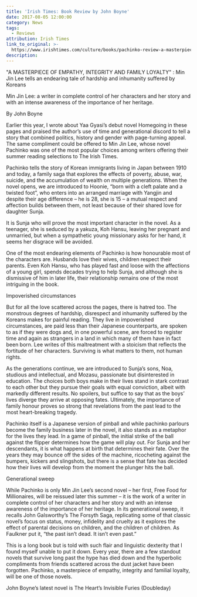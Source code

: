 ```yaml
---
title: 'Irish Times: Book Review by John Boyne'
date: 2017-08-05 12:00:00
category: News
tags:
  - Reviews
attribution: Irish Times
link_to_original: >-
  https://www.irishtimes.com/culture/books/pachinko-review-a-masterpiece-of-empathy-integrity-and-family-loyalty-1.3165406
description:
---
```



"A MASTERPIECE OF EMPATHY, INTEGRITY AND FAMILY LOYALTY" : Min Jin Lee tells an endearing tale of hardship and inhumanity suffered by Koreans

Min Jin Lee: a writer in complete control of her characters and her story and with an intense awareness of the importance of her heritage.

By John Boyne

Earlier this year, I wrote about Yaa Gyasi’s debut novel Homegoing in these pages and praised the author’s use of time and generational discord to tell a story that combined politics, history and gender with page-turning appeal. The same compliment could be offered to Min Jin Lee, whose novel Pachinko was one of the most popular choices among writers offering their summer reading selections to The Irish Times.

Pachinko tells the story of Korean immigrants living in Japan between 1910 and today, a family saga that explores the effects of poverty, abuse, war, suicide, and the accumulation of wealth on multiple generations. When the novel opens, we are introduced to Hoonie, “born with a cleft palate and a twisted foot”, who enters into an arranged marriage with Yangjin and despite their age difference – he is 28, she is 15 – a mutual respect and affection builds between them, not least because of their shared love for daughter Sunja.

It is Sunja who will prove the most important character in the novel. As a teenager, she is seduced by a yakuza, Koh Hansu, leaving her pregnant and unmarried, but when a sympathetic young missionary asks for her hand, it seems her disgrace will be avoided.

One of the most endearing elements of Pachinko is how honourable most of the characters are. Husbands love their wives, children respect their parents. Even Koh Hansu, who has played fast and loose with the affections of a young girl, spends decades trying to help Sunja, and although she is dismissive of him in later life, their relationship remains one of the most intriguing in the book.

Impoverished circumstances

But for all the love scattered across the pages, there is hatred too. The monstrous degrees of hardship, disrespect and inhumanity suffered by the Koreans makes for painful reading. They live in impoverished circumstances, are paid less than their Japanese counterparts, are spoken to as if they were dogs and, in one powerful scene, are forced to register time and again as strangers in a land in which many of them have in fact been born. Lee writes of this maltreatment with a stoicism that reflects the fortitude of her characters. Surviving is what matters to them, not human rights.

As the generations continue, we are introduced to Sunja’s sons, Noa, studious and intellectual, and Mozasu, passionate but disinterested in education. The choices both boys make in their lives stand in stark contrast to each other but they pursue their goals with equal conviction, albeit with markedly different results. No spoilers, but suffice to say that as the boys’ lives diverge they arrive at opposing fates. Ultimately, the importance of family honour proves so strong that revelations from the past lead to the most heart-breaking tragedy.

Pachinko itself is a Japanese version of pinball and while pachinko parlours become the family business later in the novel, it also stands as a metaphor for the lives they lead. In a game of pinball, the initial strike of the ball against the flipper determines how the game will play out. For Sunja and her descendants, it is what happens at birth that determines their fate. Over the years they may bounce off the sides of the machine, ricocheting against the bumpers, kickers and slingshots, but there is a sense that fate has decided how their lives will develop from the moment the plunger hits the ball.

Generational sweep

While Pachinko is only Min Jin Lee’s second novel – her first, Free Food for Millionaires, will be reissued later this summer – it is the work of a writer in complete control of her characters and her story and with an intense awareness of the importance of her heritage. In its generational sweep, it recalls John Galsworthy’s The Forsyth Saga, replicating some of that classic novel’s focus on status, money, infidelity and cruelty as it explores the effect of parental decisions on children, and the children of children. As Faulkner put it, “the past isn’t dead. It isn’t even past.”

This is a long book but is told with such flair and linguistic dexterity that I found myself unable to put it down. Every year, there are a few standout novels that survive long past the hype has died down and the hyperbolic compliments from friends scattered across the dust jacket have been forgotten. Pachinko, a masterpiece of empathy, integrity and familial loyalty, will be one of those novels.

John Boyne’s latest novel is The Heart’s Invisible Furies (Doubleday)